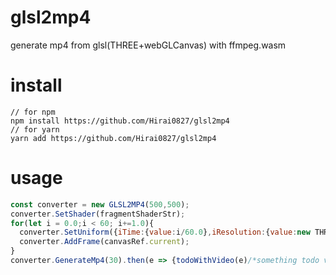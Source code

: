 # glsl2mp4
generate mp4 from glsl(THREE+webGLCanvas) with ffmpeg.wasm

# install
```
// for npm
npm install https://github.com/Hirai0827/glsl2mp4
// for yarn
yarn add https://github.com/Hirai0827/glsl2mp4
```

# usage
```js
const converter = new GLSL2MP4(500,500);
converter.SetShader(fragmentShaderStr);
for(let i = 0.0;i < 60; i+=1.0){
  converter.SetUniform({iTime:{value:i/60.0},iResolution:{value:new THREE.Vec3(500,500,1)}});
  converter.AddFrame(canvasRef.current);
}
converter.GenerateMp4(30).then(e => {todoWithVideo(e)/*something todo video*/;});

```
